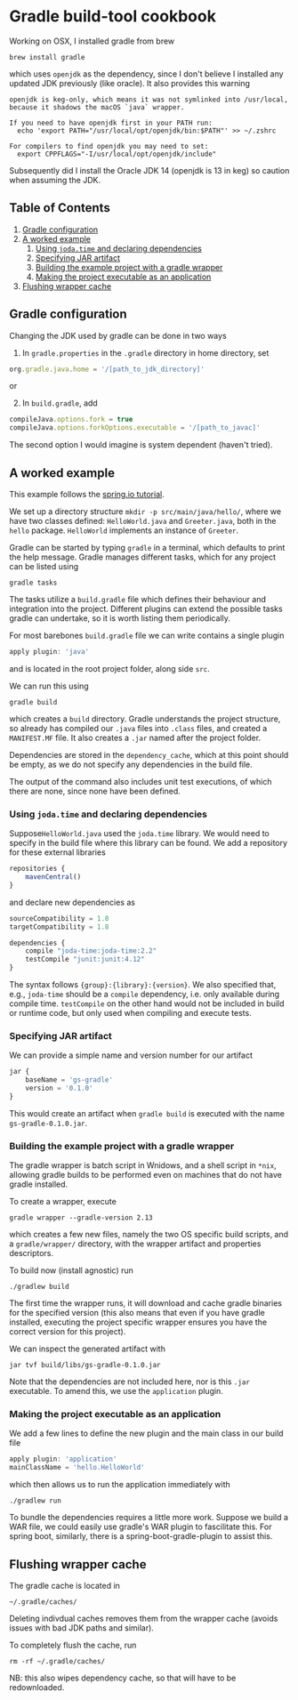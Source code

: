 # Gradle build-tool cookbook

Working on OSX, I installed gradle from brew
```
brew install gradle
```
which uses `openjdk` as the dependency, since I don't believe I installed any updated JDK previously (like oracle). It also provides this warning
```
openjdk is keg-only, which means it was not symlinked into /usr/local,
because it shadows the macOS `java` wrapper.

If you need to have openjdk first in your PATH run:
  echo 'export PATH="/usr/local/opt/openjdk/bin:$PATH"' >> ~/.zshrc

For compilers to find openjdk you may need to set:
  export CPPFLAGS="-I/usr/local/opt/openjdk/include"
```

Subsequently did I install the Oracle JDK 14 (openjdk is 13 in keg) so caution when assuming the JDK.

<!--BEGIN TOC-->
## Table of Contents
1. [Gradle configuration](#gradle-configuration)
2. [A worked example](#a-worked-example)
    1. [Using `joda.time` and declaring dependencies](#using-joda-time-and-declaring-dependencies)
    2. [Specifying JAR artifact](#specifying-jar-artifact)
    3. [Building the example project with a gradle wrapper](#building-the-example-project-with-a-gradle-wrapper)
    4. [Making the project executable as an application](#making-the-project-executable-as-an-application)
3. [Flushing wrapper cache](#flushing-wrapper-cache)

<!--END TOC-->

## Gradle configuration
Changing the JDK used by gradle can be done in two ways

1. In `gradle.properties` in the `.gradle` directory in home directory, set 
```js
org.gradle.java.home = '/[path_to_jdk_directory]'
```

or

2. In `build.gradle`, add
```js
compileJava.options.fork = true
compileJava.options.forkOptions.executable = '/[path_to_javac]'
```

The second option I would imagine is system dependent (haven't tried).

## A worked example
This example follows the [spring.io tutorial](https://spring.io/guides/gs/gradle/).

We set up a directory structure `mkdir -p src/main/java/hello/`, where we have two classes defined: `HelloWorld.java` and `Greeter.java`, both in the `hello` package. `HelloWorld` implements an instance of `Greeter`.

Gradle can be started by typing `gradle` in a terminal, which defaults to print the help message. Gradle manages different tasks, which for any project can be listed using 
```
gradle tasks
```
The tasks utilize a `build.gradle` file which defines their behaviour and integration into the project. Different plugins can extend the possible tasks gradle can undertake, so it is worth listing them periodically.

For most barebones `build.gradle` file we can write contains a single plugin
```js
apply plugin: 'java'
```
and is located in the root project folder, along side `src`.

We can run this using 
```
gradle build
```
which creates a `build` directory. Gradle understands the project structure, so already has compiled our `.java` files into `.class` files, and created a `MANIFEST.MF` file. It also creates a `.jar` named after the project folder.

Dependencies are stored in the `dependency_cache`, which at this point should be empty, as we do not specify any dependencies in the build file.

The output of the command also includes unit test executions, of which there are none, since none have been defined.

### Using `joda.time` and declaring dependencies
Suppose`HelloWorld.java` used the `joda.time` library. We would need to specify in the build file where this library can be found. We add a repository for these external libraries
```js
repositories {
	mavenCentral()
}
```
and declare new dependencies as
```js
sourceCompatibility = 1.8
targetCompatibility = 1.8

dependencies {
	compile "joda-time:joda-time:2.2"
	testCompile "junit:junit:4.12"
}
```
The syntax follows `{group}:{library}:{version}`. We also specified that, e.g., `joda-time` should be a `compile` dependency, i.e. only available during compile time. `testCompile` on the other hand would not be included in build or runtime code, but only used when compiling and execute tests.

### Specifying JAR artifact
We can provide a simple name and version number for our artifact
```js
jar {
	baseName = 'gs-gradle'
	version = '0.1.0'
}
```
This would create an artifact when `gradle build` is executed with the name `gs-gradle-0.1.0.jar`.

### Building the example project with a gradle wrapper
The gradle wrapper is batch script in Wnidows, and a shell script in `*nix`, allowing gradle builds to be performed even on machines that do not have gradle installed.

To create a wrapper, execute
```
gradle wrapper --gradle-version 2.13
```
which creates a few new files, namely the two OS specific build scripts, and a `gradle/wrapper/` directory, with the wrapper artifact and properties descriptors.

To build now (install agnostic) run 
```
./gradlew build
```
The first time the wrapper runs, it will download and cache gradle binaries for the specified version (this also means that even if you have gradle installed, executing the project specific wrapper ensures you have the correct version for this project).

We can inspect the generated artifact with 
```
jar tvf build/libs/gs-gradle-0.1.0.jar
```
Note that the dependencies are not included here, nor is this `.jar` executable. To amend this, we use the `application` plugin.

### Making the project executable as an application
We add a few lines to define the new plugin and the main class in our build file
```js
apply plugin: 'application'
mainClassName = 'hello.HelloWorld'
```
which then allows us to run the application immediately with 
```
./gradlew run
```

To bundle the dependencies requires a little more work. Suppose we build a WAR file, we could easily use gradle's WAR plugin to fascilitate this. For spring boot, similarly, there is a spring-boot-gradle-plugin to assist this.

## Flushing wrapper cache
The gradle cache is located in
```
~/.gradle/caches/
```
Deleting indivdual caches removes them from the wrapper cache (avoids issues with bad JDK paths and similar).

To completely flush the cache, run
```
rm -rf ~/.gradle/caches/
```
NB: this also wipes dependency cache, so that will have to be redownloaded.